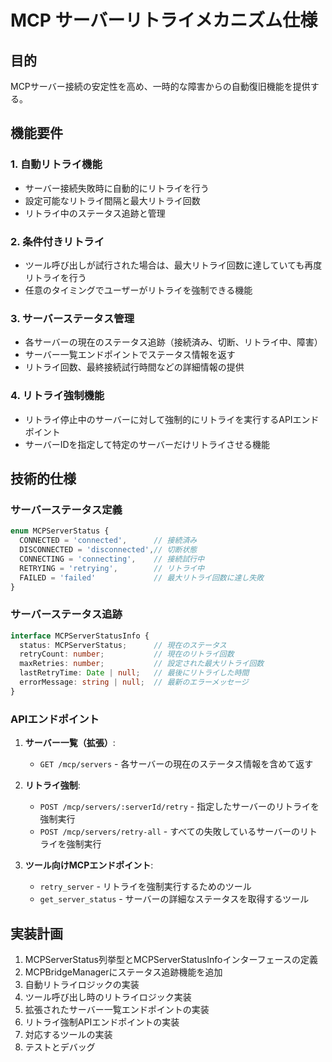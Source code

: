 # MCP サーバーリトライメカニズム仕様

## 目的
MCPサーバー接続の安定性を高め、一時的な障害からの自動復旧機能を提供する。

## 機能要件

### 1. 自動リトライ機能
- サーバー接続失敗時に自動的にリトライを行う
- 設定可能なリトライ間隔と最大リトライ回数
- リトライ中のステータス追跡と管理

### 2. 条件付きリトライ
- ツール呼び出しが試行された場合は、最大リトライ回数に達していても再度リトライを行う
- 任意のタイミングでユーザーがリトライを強制できる機能

### 3. サーバーステータス管理
- 各サーバーの現在のステータス追跡（接続済み、切断、リトライ中、障害）
- サーバー一覧エンドポイントでステータス情報を返す
- リトライ回数、最終接続試行時間などの詳細情報の提供

### 4. リトライ強制機能
- リトライ停止中のサーバーに対して強制的にリトライを実行するAPIエンドポイント
- サーバーIDを指定して特定のサーバーだけリトライさせる機能

## 技術的仕様

### サーバーステータス定義
```typescript
enum MCPServerStatus {
  CONNECTED = 'connected',      // 接続済み
  DISCONNECTED = 'disconnected',// 切断状態
  CONNECTING = 'connecting',    // 接続試行中
  RETRYING = 'retrying',        // リトライ中
  FAILED = 'failed'             // 最大リトライ回数に達し失敗
}
```

### サーバーステータス追跡
```typescript
interface MCPServerStatusInfo {
  status: MCPServerStatus;      // 現在のステータス
  retryCount: number;           // 現在のリトライ回数
  maxRetries: number;           // 設定された最大リトライ回数
  lastRetryTime: Date | null;   // 最後にリトライした時間
  errorMessage: string | null;  // 最新のエラーメッセージ
}
```

### APIエンドポイント
1. **サーバー一覧（拡張）**:
   - `GET /mcp/servers` - 各サーバーの現在のステータス情報を含めて返す

2. **リトライ強制**:
   - `POST /mcp/servers/:serverId/retry` - 指定したサーバーのリトライを強制実行
   - `POST /mcp/servers/retry-all` - すべての失敗しているサーバーのリトライを強制実行

3. **ツール向けMCPエンドポイント**:
   - `retry_server` - リトライを強制実行するためのツール
   - `get_server_status` - サーバーの詳細なステータスを取得するツール

## 実装計画
1. MCPServerStatus列挙型とMCPServerStatusInfoインターフェースの定義
2. MCPBridgeManagerにステータス追跡機能を追加
3. 自動リトライロジックの実装
4. ツール呼び出し時のリトライロジック実装
5. 拡張されたサーバー一覧エンドポイントの実装
6. リトライ強制APIエンドポイントの実装
7. 対応するツールの実装
8. テストとデバッグ
